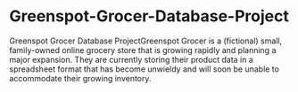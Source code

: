 # Greenspot-Grocer-Database-Project
Greenspot Grocer Database ProjectGreenspot Grocer is a (fictional) small, family-owned online grocery store that is growing rapidly and planning a major expansion. They are currently storing their product data in a spreadsheet format that has become unwieldy and will soon be unable to accommodate their growing inventory. 
